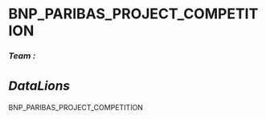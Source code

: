 # BNP_PARIBAS_PROJECT_COMPETITION
<h3><i><b>Team :<h2>DataLions</h2></b></i></h3>
BNP_PARIBAS_PROJECT_COMPETITION

